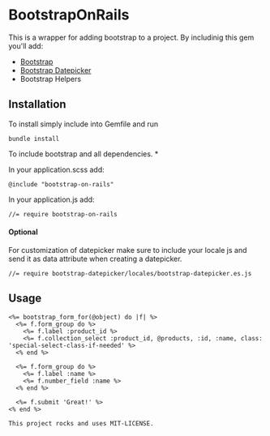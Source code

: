 # BootstrapOnRails

This is a wrapper for adding bootstrap to a project. By includinig this gem you'll add:

* [Bootstrap](https://github.com/twbs/bootstrap-sass)
* [Bootstrap Datepicker](https://github.com/Nerian/bootstrap-datepicker-rails)
* Bootstrap Helpers


## Installation

To install simply include into Gemfile and run 

```
bundle install
```
To include bootstrap and all dependencies.
* 

In your application.scss add:
```
@include "bootstrap-on-rails"
```

In your application.js add:
```
//= require bootstrap-on-rails
```

#### Optional
For customization of datepicker make sure to include your locale js and send it as data attribute when creating a datepicker.
```
//= require bootstrap-datepicker/locales/bootstrap-datepicker.es.js
```


## Usage

```
<%= bootstrap_form_for(@object) do |f| %>
  <%= f.form_group do %>
    <%= f.label :product_id %>
    <%= f.collection_select :product_id, @products, :id, :name, class: 'special-select-class-if-needed' %>
  <% end %>
  
  <%= f.form_group do %>
    <%= f.label :name %>
    <%= f.number_field :name %>
  <% end %>
  
  <%= f.submit 'Great!' %>
<% end %>

This project rocks and uses MIT-LICENSE.
